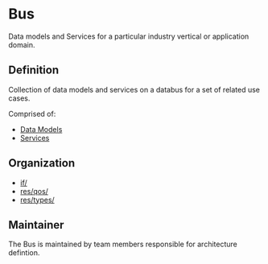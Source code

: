 # Bus

Data models and Services for a particular industry vertical 
or application domain.

## Definition

Collection of data models and services on a databus for a 
set of related use cases. 

Comprised of:
 - [Data Models](DataModel.md)
 - [Services](Service.md)


## Organization

- [if/](../../if/README.md)
- [res/qos/](../../res/qos/README.md)
- [res/types/](../../res/types/README.md)


## Maintainer

The Bus is maintained by team members responsible for architecture defintion.
